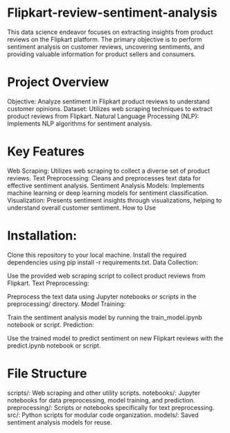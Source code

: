 # Flipkart-review-sentiment-analysis
This data science endeavor focuses on extracting insights from product reviews on the Flipkart platform. The primary objective is to perform sentiment analysis on customer reviews, uncovering sentiments, and providing valuable information for product sellers and consumers.
# Project Overview
Objective: Analyze sentiment in Flipkart product reviews to understand customer opinions.
Dataset: Utilizes web scraping techniques to extract product reviews from Flipkart.
Natural Language Processing (NLP): Implements NLP algorithms for sentiment analysis.
# Key Features
Web Scraping: Utilizes web scraping to collect a diverse set of product reviews.
Text Preprocessing: Cleans and preprocesses text data for effective sentiment analysis.
Sentiment Analysis Models: Implements machine learning or deep learning models for sentiment classification.
Visualization: Presents sentiment insights through visualizations, helping to understand overall customer sentiment.
How to Use
# Installation:

Clone this repository to your local machine.
Install the required dependencies using pip install -r requirements.txt.
Data Collection:

Use the provided web scraping script to collect product reviews from Flipkart.
Text Preprocessing:

Preprocess the text data using Jupyter notebooks or scripts in the preprocessing/ directory.
Model Training:

Train the sentiment analysis model by running the train_model.ipynb notebook or script.
Prediction:

Use the trained model to predict sentiment on new Flipkart reviews with the predict.ipynb notebook or script.
# File Structure
scripts/: Web scraping and other utility scripts.
notebooks/: Jupyter notebooks for data preprocessing, model training, and prediction.
preprocessing/: Scripts or notebooks specifically for text preprocessing.
src/: Python scripts for modular code organization.
models/: Saved sentiment analysis models for reuse.
